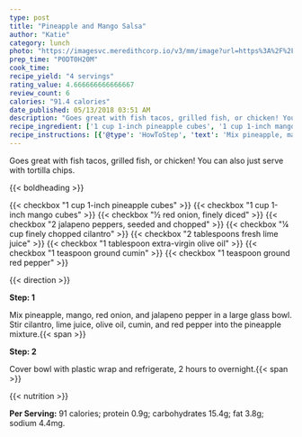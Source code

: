 ```yaml
---
type: post
title: "Pineapple and Mango Salsa"
author: "Katie"
category: lunch
photo: "https://imagesvc.meredithcorp.io/v3/mm/image?url=https%3A%2F%2Fimages.media-allrecipes.com%2Fuserphotos%2F6788403.jpg"
prep_time: "P0DT0H20M"
cook_time: 
recipe_yield: "4 servings"
rating_value: 4.666666666666667
review_count: 6
calories: "91.4 calories"
date_published: 05/13/2018 03:51 AM
description: "Goes great with fish tacos, grilled fish, or chicken! You can also just serve with tortilla chips."
recipe_ingredient: ['1 cup 1-inch pineapple cubes', '1 cup 1-inch mango cubes', '½ red onion, finely diced', '2 jalapeno peppers, seeded and chopped', '¼ cup finely chopped cilantro', '2 tablespoons fresh lime juice', '1 tablespoon extra-virgin olive oil', '1 teaspoon ground cumin', '1 teaspoon ground red pepper']
recipe_instructions: [{'@type': 'HowToStep', 'text': 'Mix pineapple, mango, red onion, and jalapeno pepper in a large glass bowl. Stir cilantro, lime juice, olive oil, cumin, and red pepper into the pineapple mixture.\n'}, {'@type': 'HowToStep', 'text': 'Cover bowl with plastic wrap and refrigerate, 2 hours to overnight.\n'}]
---
```


Goes great with fish tacos, grilled fish, or chicken! You can also just serve with tortilla chips. 

{{< boldheading >}}

{{< checkbox "1 cup 1-inch pineapple cubes" >}}
{{< checkbox "1 cup 1-inch mango cubes" >}}
{{< checkbox "½  red onion, finely diced" >}}
{{< checkbox "2  jalapeno peppers, seeded and chopped" >}}
{{< checkbox "¼ cup finely chopped cilantro" >}}
{{< checkbox "2 tablespoons fresh lime juice" >}}
{{< checkbox "1 tablespoon extra-virgin olive oil" >}}
{{< checkbox "1 teaspoon ground cumin" >}}
{{< checkbox "1 teaspoon ground red pepper" >}}


{{< direction >}}

**Step: 1**

Mix pineapple, mango, red onion, and jalapeno pepper in a large glass bowl. Stir cilantro, lime juice, olive oil, cumin, and red pepper into the pineapple mixture.{{< span >}}

**Step: 2**

Cover bowl with plastic wrap and refrigerate, 2 hours to overnight.{{< span >}}

{{< nutrition >}}

**Per Serving:** 91 calories; protein 0.9g; carbohydrates 15.4g; fat 3.8g; sodium 4.4mg.
